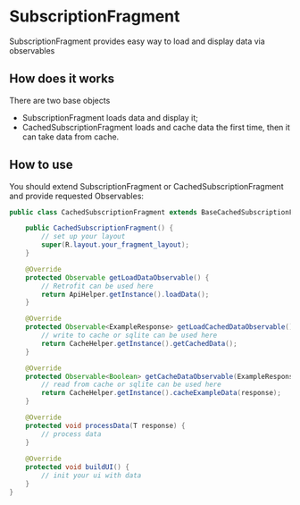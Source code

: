 # SubscriptionFragment

SubscriptionFragment provides easy way to load and display data via observables

## How does it works

There are two base objects 
- SubscriptionFragment loads data and display it;
- CachedSubscriptionFragment loads and cache data the first time, then it can take data from cache.

## How to use

You should extend SubscriptionFragment or CachedSubscriptionFragment and provide requested Observables:

```java
public class CachedSubscriptionFragment extends BaseCachedSubscriptionFragment<T> {

    public CachedSubscriptionFragment() {
		// set up your layout
        super(R.layout.your_fragment_layout);
    }

    @Override
    protected Observable getLoadDataObservable() {
		// Retrofit can be used here
        return ApiHelper.getInstance().loadData();
    }

    @Override
    protected Observable<ExampleResponse> getLoadCachedDataObservable() {
		// write to cache or sqlite can be used here
        return CacheHelper.getInstance().getCachedData();
    }

    @Override
    protected Observable<Boolean> getCacheDataObservable(ExampleResponse response) {
		// read from cache or sqlite can be used here
        return CacheHelper.getInstance().cacheExampleData(response);
    }

	@Override
    protected void processData(T response) {
        // process data
    }
	
    @Override
    protected void buildUI() {
        // init your ui with data
    }
}
```
